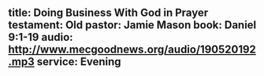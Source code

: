 title: Doing Business With God in Prayer
testament: Old
pastor: Jamie Mason
book: Daniel 9:1-19
audio: http://www.mecgoodnews.org/audio/190520192.mp3
service: Evening
---
